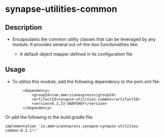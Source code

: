 # synapse-utilities-common

## Description

- Encapsulates the common utility classes that can be leveraged by any module. It provides several out-of-the-box
  functionalities like:

    - A default object mapper defined in its configuration file

## Usage
- To utilize this module, add the following dependency to the pom.xml file:
```
        <dependency>
            <groupId>com.americanexpress</groupId>
            <artifactId>synapse-utilities-common</artifactId>
            <version>0.3.23-SNAPSHOT</version>
        </dependency>
```
Or add the following to the build.gradle file:
```
implementation 'io.americanexpress.synapse:synapse-utilities-common:0.2.1!!'
```
